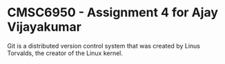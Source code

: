 # CMSC6950 - Assignment 4 for Ajay Vijayakumar

Git is a distributed version control system that was created by
Linus Torvalds, the creator of the Linux kernel.

